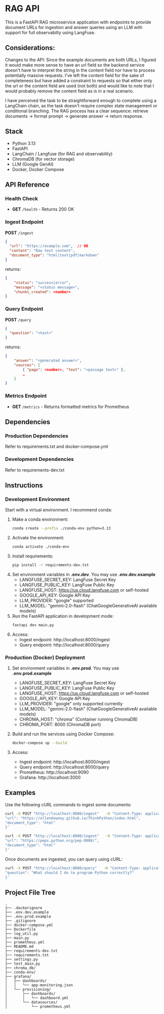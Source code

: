 # RAG API
This is a FastAPI RAG microservice application with endpoints to provide document URLs for ingestion and answer queries using an LLM with support for full observabilty using LangFuse. 
## Considerations:
Changes to the API: Since the example documents are both URLs, I figured it would make more sense to have an url field so the backend service doesn't have to interpret the string in the content field nor have to process potentially massive requests. I've left the content field for the sake of completeness but have added a constraint to requests so that either only the url or the content field are used (not both) and would like to note that I would probably remove the content field as is in a real scenario.

I have perceived the task to be straightforward enough to complete using a LangChain chain, as the task doesn't require complex state management or conditional branching. The RAG process has a clear sequence: retrieve documents -> format prompt -> generate answer -> return response. 

## Stack
- Python 3.13
- FastAPI
- LangChain / Langfuse (for RAG and observability)
- ChromaDB (for vector storage)
- LLM (Google GenAI)
- Docker, Docker Compose

## API Reference

### Health Check
- **GET** `/health` - Returns 200 OK

### Ingest Endpoint
**POST** `/ingest`
```json
{
  "url": "https://example.com",  // OR
  "content": "Raw text content",
  "document_type": "html|text|pdf|markdown"
}
```
returns:
```json
{
	"status": "success|error",
	"message": "<status message>",
	"chunks_created": <number>
}
```

### Query Endpoint
**POST** `/query`
```json
{
  "question": "<text>"
}
```
returns:
```json
{
	"answer": "<generated answer>",
	"sources": [
		{ "page": <number>, "text": "<passage text>" },
		…
	]
}
```
### Metrics Endpoint
- **GET** `/metrics` - Returns formatted metrics for Prometheus

## Dependencies
### Production Dependencies 
Refer to requirements.txt and docker-compose.yml

### Development Dependencies
Refer to requirements-dev.txt

## Instructions
### Development Environment
Start with a virtual environment. I recommend conda:
1. Make a conda environment:
   ```bash
   conda create --prefix ./conda-env python=3.13
   ```
2. Activate the environment:
   ```bash
   conda activate ./conda-env
   ```
3. Install requirements:
   ```bash
   pip install -r requirements-dev.txt
   ```
4. Set environment variables in **.env.dev**. You may use **.env.dev.example**
	- LANGFUSE_SECRET_KEY: LangFuse Secret Key
	- LANGFUSE_PUBLIC_KEY: LangFuse Public Key
	- LANGFUSE_HOST: https://us.cloud.langfuse.com or self-hosted
	- GOOGLE_API_KEY: Google API Key
	- LLM_PROVIDER: "google" supported
	- LLM_MODEL: "gemini-2.0-flash" (ChatGoogleGenerativeAI available models)
5. Run the FastAPI application in development mode:
   ```bash
   fastapi dev main.py
   ```
6. Access:
	- Ingest endpoint: http://localhost:8000/ingest
	- Query endpoint: http://localhost:8000/query

### Production (Docker) Deployment
1. Set environment variables in **.env.prod**. You may use **.env.prod.example**
	- LANGFUSE_SECRET_KEY: LangFuse Secret Key
	- LANGFUSE_PUBLIC_KEY: LangFuse Public Key
	- LANGFUSE_HOST: https://us.cloud.langfuse.com or self-hosted
	- GOOGLE_API_KEY: Google API Key
	- LLM_PROVIDER: "google" only supported currently
	- LLM_MODEL: "gemini-2.0-flash" (ChatGoogleGenerativeAI available models)
	- CHROMA_HOST: "chroma" (Container running ChromaDB)
	- CHROMA_PORT: 8000 (ChromaDB port)

2. Build and run the services using Docker Compose:
   ```bash
   docker-compose up --build
   ```
3. Access:
	- Ingest endpoint: http://localhost:8000/ingest
	- Query endpoint: http://localhost:8000/query
	- Prometheus: http://localhost:9090
	- Grafana: http://localhost:3000


## Examples
Use the following cURL commands to ingest some documents:
```bash
curl -X POST "http://localhost:8000/ingest"   -H "Content-Type: application/json"   -d '{
"url": "https://allendowney.github.io/ThinkPython/index.html",
"document_type": "html"
}'
```
```bash
curl -X POST "http://localhost:8000/ingest"   -H "Content-Type: application/json"   -d '{
"url": "https://peps.python.org/pep-0008/",
"document_type": "html"
}'
```
Once documents are ingested, you can query using cURL:
```bash
curl -X POST "http://localhost:8000/query"   -H "Content-Type: application/json"   -d '{
"question": "What should I do to program Python correctly?"
}'
```

## Project File Tree
```
.
├── .dockerignore
├── .env.dev.example
├── .env.prod.example
├── .gitignore
├── docker-compose.yml
├── Dockerfile
├── log_util.py
├── main.py
├── prometheus.yml
├── README.md
├── requirements-dev.txt
├── requirements.txt
├── settings.py
├── test_main.py
├── chroma_db/
├── conda-env/
├── grafana/
│   ├── dashboards/
│   │   └── app-monitoring.json
│   └── provisioning/
│       ├── dashboards/
│       │   └── dashboard.yml
│       └── datasources/
│           └── prometheus.yml

